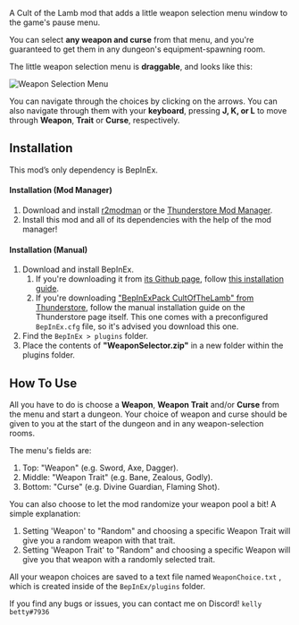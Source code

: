 A Cult of the Lamb mod that adds a little weapon selection menu window to the game's pause menu.

You can select **any weapon and curse** from that menu, and you're guaranteed to get them in any dungeon's equipment-spawning room.

The little weapon selection menu is **draggable**, and looks like this:

![Weapon Selection Menu](https://i.imgur.com/preYZsH.gif)

You can navigate through the choices by clicking on the arrows.
You can also navigate through them with your **keyboard**, pressing **J, K, or L** to move through **Weapon**, **Trait** or **Curse**, respectively.

## Installation
This mod’s only dependency is BepInEx.

#### Installation (Mod Manager)
1. Download and install [r2modman](https://thunderstore.io/package/ebkr/r2modman/) or the [Thunderstore Mod Manager](https://www.overwolf.com/app/Thunderstore-Thunderstore_Mod_Manager).
2. Install this mod and all of its dependencies with the help of the mod manager! 

#### Installation (Manual)
1. Download and install BepInEx.
    1. If you're downloading it from [its Github page](https://github.com/BepInEx/BepInEx/releases), follow [this installation guide](https://docs.bepinex.dev/articles/user_guide/installation/index.html#where-to-download-bepinex).
    2. If you're downloading ["BepInExPack CultOfTheLamb" from Thunderstore](https://cult-of-the-lamb.thunderstore.io/package/BepInEx/BepInExPack_CultOfTheLamb/), follow the manual installation guide on the Thunderstore page itself. This one comes with a preconfigured `BepInEx.cfg` file, so it's advised you download this one.
2. Find the `BepInEx > plugins` folder.
3. Place the contents of **"WeaponSelector.zip"** in a new folder within the plugins folder.

## How To Use
All you have to do is choose a **Weapon**, **Weapon Trait** and/or **Curse** from the menu and start a dungeon. Your choice of weapon and curse should be given to you at the start of the dungeon and in any weapon-selection rooms.

The menu's fields are:
1. Top: "Weapon" (e.g. Sword, Axe, Dagger).
2. Middle: "Weapon Trait" (e.g. Bane, Zealous, Godly).
3. Bottom: "Curse" (e.g. Divine Guardian, Flaming Shot).

You can also choose to let the mod randomize your weapon pool a bit!
A simple explanation:
1. Setting 'Weapon' to "Random" and choosing a specific Weapon Trait will give you a random weapon with that trait.
2. Setting 'Weapon Trait' to "Random" and choosing a specific Weapon will give you that weapon with a randomly selected trait.

All your weapon choices are saved to a text file named `WeaponChoice.txt` , which is created inside of the `BepInEx/plugins` folder.

If you find any bugs or issues, you can contact me on Discord! `kelly betty#7936`